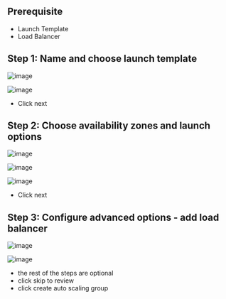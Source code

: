 
## Prerequisite 
- Launch Template
- Load Balancer

## Step 1: Name and choose launch template

![image](https://user-images.githubusercontent.com/14828358/147252374-1179d74b-d889-45bc-b56d-34fdbfd5a294.png)

![image](https://user-images.githubusercontent.com/14828358/147252389-01bd2e9a-2a73-473f-9dd7-6c1f732e5006.png)

- Click next

## Step 2: Choose availability zones and launch options

![image](https://user-images.githubusercontent.com/14828358/147252742-6b1878e2-0099-4124-9bd7-4e77e5f19524.png)

![image](https://user-images.githubusercontent.com/14828358/147252595-6559fc8c-405b-4f7a-b67b-15fb70a59cd8.png)

![image](https://user-images.githubusercontent.com/14828358/147252790-b7c25ac8-5f6e-4d73-87ab-905584b0193c.png)

- Click next

## Step 3: Configure advanced options - add load balancer

![image](https://user-images.githubusercontent.com/14828358/147253408-27b0f37b-2b04-4bb5-83cc-b79130b441ed.png)

![image](https://user-images.githubusercontent.com/14828358/147253443-75ae3327-5e7e-4098-9d24-d0bb29962c33.png)
 
 - the rest of the steps are optional
 - click skip to review
 - click create auto scaling group
